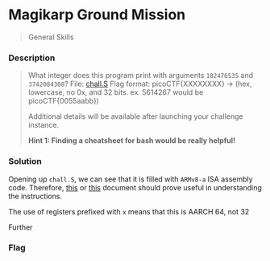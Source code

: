 # Magikarp Ground Mission
> General Skills

### Description
> What integer does this program print with arguments `182476535` and `3742084308`? File: [chall.S](https://mercury.picoctf.net/static/39820b71cabc14033bca1f2db00a6801/chall.S) Flag format: picoCTF{XXXXXXXX} -> (hex, lowercase, no 0x, and 32 bits. ex. 5614267 would be picoCTF{0055aabb})
>
> Additional details will be available after launching your challenge instance.
>
> **Hint 1: Finding a cheatsheet for bash would be really helpful!**

### Solution
Opening up `chall.S`, we can see that it is filled with `ARMv8-a` ISA assembly code. Therefore, [this](https://diveintosystems.org/book/C9-ARM64/index.html) or [this](https://developer.arm.com/documentation/den0024/a/The-A64-instruction-set?lang=en) document should prove useful in understanding the instructions.

The use of registers prefixed with `x` means that this is AARCH 64, not 32

Further

### Flag
